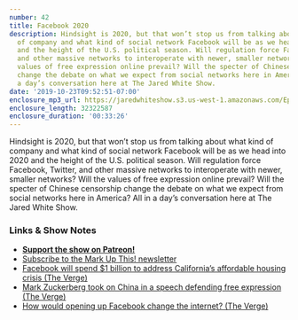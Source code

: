 ```yaml
---
number: 42
title: Facebook 2020
description: Hindsight is 2020, but that won’t stop us from talking about what kind
  of company and what kind of social network Facebook will be as we head into 2020
  and the height of the U.S. political season. Will regulation force Facebook, Twitter,
  and other massive networks to interoperate with newer, smaller networks? Will the
  values of free expression online prevail? Will the specter of Chinese censorship
  change the debate on what we expect from social networks here in America? All in
  a day’s conversation here at The Jared White Show.
date: '2019-10-23T09:52:51-07:00'
enclosure_mp3_url: https://jaredwhiteshow.s3.us-west-1.amazonaws.com/Episode%2042%20-%20Facebook%202020.mp3
enclosure_length: 32322587
enclosure_duration: '00:33:26'
---
```


Hindsight is 2020, but that won’t stop us from talking about what kind of company and what kind of social network Facebook will be as we head into 2020 and the height of the U.S. political season. Will regulation force Facebook, Twitter, and other massive networks to interoperate with newer, smaller networks? Will the values of free expression online prevail? Will the specter of Chinese censorship change the debate on what we expect from social networks here in America? All in a day’s conversation here at The Jared White Show.

### Links & Show Notes

* <a href="https://www.patreon.com/essentiallifejared" rel="payment"><strong>Support the show on Patreon!</strong></a>
* [Subscribe to the Mark Up This! newsletter](https://jaredwhite.com/newsletters/)
* [Facebook will spend $1 billion to address California’s affordable housing crisis (The Verge)](https://www.theverge.com/2019/10/22/20927060/facebook-billion-dollar-pledge-affordable-housing-crisis-california-bay-area)
* [Mark Zuckerberg took on China in a speech defending free expression (The Verge)](https://www.theverge.com/2019/10/17/20919464/mark-zuckerberg-facebook-china-free-speech-georgetown-tiktok-bytedance)
* [How would opening up Facebook change the internet? (The Verge)](https://www.theverge.com/2019/10/23/20926792/facebook-access-act-interoperability-data-portability-warner-hawley-bill-explainer)